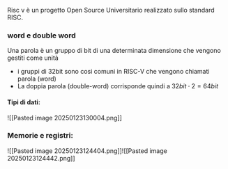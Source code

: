 Risc v è un progetto Open Source Universitario realizzato sullo standard RISC.

### word e double word
Una parola è un gruppo di bit di una determinata dimensione che vengono gestiti come unità
- i gruppi di 32bit sono cosi comuni in RISC-V che vengono chiamati parola (word)
- La doppia parola (double-word) corrisponde quindi a $32bit\cdot 2=64bit$
#### Tipi di dati:
![[Pasted image 20250123130004.png]]


### Memorie e registri:
![[Pasted image 20250123124404.png]]![[Pasted image 20250123124442.png]]

